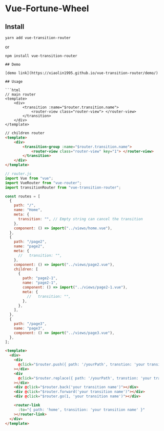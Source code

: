 # Vue-Fortune-Wheel

## Install

```
yarn add vue-transition-router
```

or

````
npm install vue-transition-router

## Demo

[demo link](https://xiaolin1995.github.io/vue-transition-router/demo/)

## Usage

```html
// main router
<template>
    <div>
        <transition :name="$router.transition.name">
            <router-view class="router-view"> </router-view>
        </transition>
    </div>
</template>
````

```html
// children router
<template>
    <div>
        <transition-group :name="$router.transition.name">
            <router-view class="router-view" key="1"> </router-view>
        </transition>
    </div>
</template>
```

```js
// router.js
import Vue from "vue";
import VueRouter from "vue-router";
import transitionRouter from "vue-transition-router";

const routes = [
  {
    path: "/",
    name: "Home",
    meta: {
      transition: "", // Empty string can cancel the transition
    },
    component: () => import("../views/home.vue"),
  },
  {
    path: "/page2",
    name: "page2",
    meta: {
      //   transition: "",
    },
    component: () => import("../views/page2.vue"),
    children: [
      {
        path: "page2-1",
        name: "page2-1",
        component: () => import("../views/page2-1.vue"),
        meta: {
          //   transition: "",
        },
      },
    ],
  },
  {
    path: "/page3",
    name: "page3",
    component: () => import("../views/page3.vue"),
  },
];
```

```html
<template>
  <div>
    <div
      @click="$router.push({ path: '/yourPath', transtion: 'your transition name' })"
    ></div>
    <div
      @click="$router.replace({ path: '/yourPath', transtion: 'your transition name' })"
    ></div>
    <div @click="$router.back('your transition name')"></div>
    <div @click="$router.forward('your transition name')"></div>
    <div @click="$router.go(1, 'your transition name')"></div>

    <router-link
      :to="{ path: 'home', transition: 'your transition name' }"
    ></router-link>
  </div>
</template>
```
